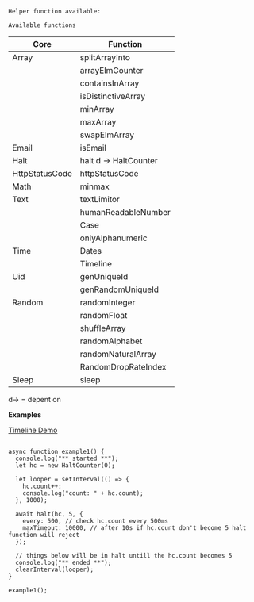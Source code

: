 `Helper function available:`

`Available functions`

| Core           | Function              |
| -------------- | --------------------- |
| Array          | splitArrayInto        |
|                | arrayElmCounter       |
|                | containsInArray       |
|                | isDistinctiveArray    |
|                | minArray              |
|                | maxArray              |
|                | swapElmArray          |
| Email          | isEmail               |
| Halt           | halt d -> HaltCounter |
| HttpStatusCode | httpStatusCode        |
| Math           | minmax                |
| Text           | textLimitor           |
|                | humanReadableNumber   |
|                | Case                  |
|                | onlyAlphanumeric      |
| Time           | Dates                 |
|                | Timeline              |
| Uid            | genUniqueId           |
|                | genRandomUniqueId     |
| Random         | randomInteger         |
|                | randomFloat           |
|                | shuffleArray          |
|                | randomAlphabet        |
|                | randomNaturalArray    |
|                | RandomDropRateIndex   |
| Sleep          | sleep                 |

d-> = depent on

**Examples**

[Timeline Demo](https://codesandbox.io/s/timeline-demo-9wq5m)

```

async function example1() {
  console.log("** started **");
  let hc = new HaltCounter(0);

  let looper = setInterval(() => {
    hc.count++;
    console.log("count: " + hc.count);
  }, 1000);

  await halt(hc, 5, {
    every: 500, // check hc.count every 500ms
    maxTimeout: 10000, // after 10s if hc.count don't become 5 halt function will reject
  });

  // things below will be in halt untill the hc.count becomes 5
  console.log("** ended **");
  clearInterval(looper);
}

example1();

```

